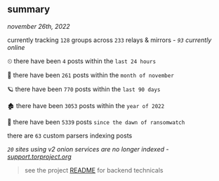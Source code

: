 
## summary
_november 26th, 2022_

currently tracking `128` groups across `233` relays & mirrors - _`93` currently online_

⏲ there have been `4` posts within the `last 24 hours`

🦈 there have been `261` posts within the `month of november`

🪐 there have been `770` posts within the `last 90 days`

🏚 there have been `3053` posts within the `year of 2022`

🦕 there have been `5339` posts `since the dawn of ransomwatch`

there are `63` custom parsers indexing posts

_`20` sites using v2 onion services are no longer indexed - [support.torproject.org](https://support.torproject.org/onionservices/v2-deprecation/)_

> see the project [README](https://github.com/joshhighet/ransomwatch#ransomwatch--) for backend technicals

